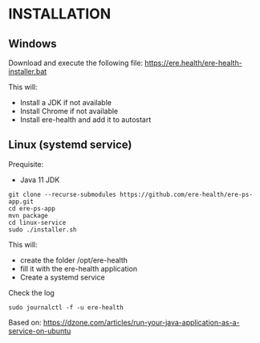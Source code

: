 # INSTALLATION

## Windows

Download and execute the following file:
https://ere.health/ere-health-installer.bat

This will:
 * Install a JDK if not available
 * Install Chrome if not available
 * Install ere-health and add it to autostart

## Linux (systemd service)

Prequisite:
 * Java 11 JDK

```
git clone --recurse-submodules https://github.com/ere-health/ere-ps-app.git
cd ere-ps-app
mvn package
cd linux-service
sudo ./installer.sh
```

This will:
 * create the folder /opt/ere-health
 * fill it with the ere-health application
 * Create a systemd service

Check the log

```
sudo journalctl -f -u ere-health
```

Based on: https://dzone.com/articles/run-your-java-application-as-a-service-on-ubuntu